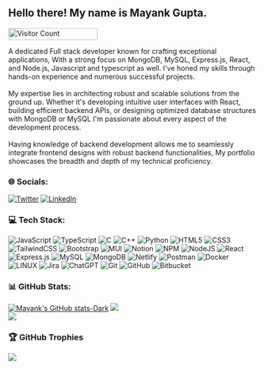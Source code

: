 <h2>Hello there! My name is Mayank Gupta.</h2>

<p align="start">
  <img src="https://profile-counter.glitch.me/{mayank-gupta01}/count.svg" alt="Visitor Count" width="180" height="24" />
</p>

<p>A dedicated Full stack developer known for crafting exceptional applications, With a strong focus on MongoDB, MySQL, Express.js, React, and Node.js, Javascript and typescript as well. I've honed my skills through hands-on experience and numerous successful projects.
</br>
</br>
My expertise lies in architecting robust and scalable solutions from the ground up. Whether it's developing intuitive user interfaces with React, building efficient backend APIs, or designing optimized database structures with MongoDB or MySQL I'm passionate about every aspect of the development process.
</br>
</br>
Having knowledge of backend development allows me to seamlessly integrate frontend designs with robust backend functionalities, My portfolio showcases the breadth and depth of my technical proficiency.
</p>

### 🌐 Socials:

[![Twitter](https://img.shields.io/badge/Twitter-%231877F2.svg?logo=twitter&logoColor=white)](https://twitter.com/mayankgupta_dev) [![LinkedIn](https://img.shields.io/badge/LinkedIn-%230077B5.svg?logo=linkedin&logoColor=white)](https://linkedin.com/in/mayankgupta0902)

### 💻 Tech Stack:

![JavaScript](https://img.shields.io/badge/javascript-%23323330.svg?style=flat&logo=javascript&logoColor=%23F7DF1E)
![TypeScript](https://img.shields.io/badge/typescript-%23007ACC.svg?style=flat&logo=typescript&logoColor=white)
![C](https://img.shields.io/badge/c-%2300599C.svg?style=flat&logo=c&logoColor=white)
![C++](https://img.shields.io/badge/c++-%2300599C.svg?style=flat&logo=c%2B%2B&logoColor=white)
![Python](https://img.shields.io/badge/python-3670A0?style=flat&logo=python&logoColor=ffdd54)
![HTML5](https://img.shields.io/badge/html5-%23E34F26.svg?style=flat&logo=html5&logoColor=white)
![CSS3](https://img.shields.io/badge/css3-%231572B6.svg?style=flat&logo=css3&logoColor=white)
![TailwindCSS](https://img.shields.io/badge/tailwindcss-%2338B2AC.svg?style=flat&logo=tailwind-css&logoColor=white)
![Bootstrap](https://img.shields.io/badge/bootstrap-%23563D7C.svg?style=flat&logo=bootstrap&logoColor=white)
![MUI](https://img.shields.io/badge/MUI-%230081CB.svg?style=flat&logo=material-ui&logoColor=white)
![Notion](https://img.shields.io/badge/Notion-%23000000.svg?style=flat&logo=notion&logoColor=white)
![NPM](https://img.shields.io/badge/NPM-%23000000.svg?style=flat&logo=npm&logoColor=white)
![NodeJS](https://img.shields.io/badge/node.js-6DA55F?style=flat&logo=node.js&logoColor=white)
![React](https://img.shields.io/badge/react-%2320232a.svg?style=flat&logo=react&logoColor=%2361DAFB)
![Express.js](https://img.shields.io/badge/express.js-%23404d59.svg?style=flat&logo=express&logoColor=%2361DAFB)
![MySQL](https://img.shields.io/badge/mysql-%2300f.svg?style=flat&logo=mysql&logoColor=white)
![MongoDB](https://img.shields.io/badge/MongoDB-%234ea94b.svg?style=flat&logo=mongodb&logoColor=white)
![Netlify](https://img.shields.io/badge/netlify-%23000000.svg?style=flat&logo=netlify&logoColor=#00C7B7)
![Postman](https://img.shields.io/badge/Postman-FF6C37?style=flat&logo=postman&logoColor=white)
![Docker](https://img.shields.io/badge/docker-%230db7ed.svg?style=flat&logo=docker&logoColor=white)
![LINUX](https://img.shields.io/badge/Linux-FCC624?style=flat&logo=linux&logoColor=black)
![Jira](https://img.shields.io/badge/jira-%230A0FFF.svg?style=flat&logo=jira&logoColor=white)
![ChatGPT](https://img.shields.io/badge/chatGPT-74aa9c?style=flat&logo=openai&logoColor=white)
![Git](https://img.shields.io/badge/git-%23F05033.svg?style=flat&logo=git&logoColor=white)
![GitHub](https://img.shields.io/badge/github-%23121011.svg?style=flat&logo=github&logoColor=white)
![Bitbucket](https://img.shields.io/badge/bitbucket-%230047B3.svg?style=flat&logo=bitbucket&logoColor=white)

### 📊 GitHub Stats:

[![Mayank's GitHub stats-Dark](https://github-readme-stats.vercel.app/api?username=mayank-gupta01&theme=dark&count_private=true&show_icons=true)](https://github.com/mayank-gupta01/github-readme-stats#gh-dark-mode-only)
![](https://github-readme-streak-stats.herokuapp.com/?user=mayank-gupta01&theme=dark)<br/>
![](https://github-readme-stats.vercel.app/api/top-langs/?username=mayank-gupta01&count_private=true&show_icons=true&theme=dark)

### 🏆 GitHub Trophies

![](https://github-profile-trophy.vercel.app/?username=mayank-gupta01&theme=radical&no-frame=false&no-bg=false&margin-w=4)

